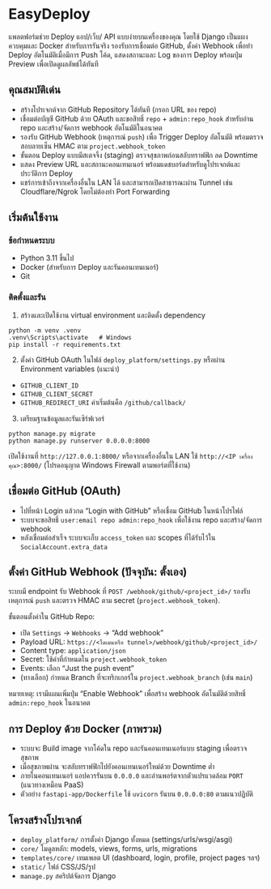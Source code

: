 # EasyDeploy

แพลตฟอร์มช่วย Deploy แอป/เว็บ/ API แบบง่ายบนเครื่องของคุณ โดยใช้ Django เป็นแผงควบคุมและ Docker สำหรับการรันจริง รองรับการเชื่อมต่อ GitHub, ตั้งค่า Webhook เพื่อทำ Deploy อัตโนมัติเมื่อมีการ Push โค้ด, แสดงสถานะและ Log ของการ Deploy พร้อมปุ่ม Preview เพื่อเปิดดูผลลัพธ์ได้ทันที

## คุณสมบัติเด่น
- สร้างโปรเจกต์จาก GitHub Repository ได้ทันที (กรอก URL ของ repo)
- เชื่อมต่อบัญชี GitHub ด้วย OAuth และขอสิทธิ์ `repo` + `admin:repo_hook` สำหรับอ่าน repo และสร้าง/จัดการ webhook อัตโนมัติในอนาคต
- รองรับ GitHub Webhook (เหตุการณ์ `push`) เพื่อ Trigger Deploy อัตโนมัติ พร้อมตรวจสอบลายเซ็น HMAC ตาม `project.webhook_token`
- ขั้นตอน Deploy แบบมีสเตจจิ้ง (staging) ตรวจสุขภาพก่อนสลับทราฟฟิก ลด Downtime
- แสดง Preview URL และสถานะคอนเทนเนอร์ พร้อมแดชบอร์ดสำหรับดูโปรเจกต์และประวัติการ Deploy
- แชร์การเข้าถึงจากเครื่องอื่นใน LAN ได้ และสามารถเปิดสาธารณะผ่าน Tunnel เช่น Cloudflare/Ngrok โดยไม่ต้องทำ Port Forwarding

## เริ่มต้นใช้งาน
### ข้อกำหนดระบบ
- Python 3.11 ขึ้นไป
- Docker (สำหรับการ Deploy และรันคอนเทนเนอร์)
- Git

### ติดตั้งและรัน
1) สร้างและเปิดใช้งาน virtual environment และติดตั้ง dependency
```
python -m venv .venv
.venv\Scripts\activate   # Windows
pip install -r requirements.txt
```

2) ตั้งค่า GitHub OAuth ในไฟล์ `deploy_platform/settings.py` หรือผ่าน Environment variables (แนะนำ)
- `GITHUB_CLIENT_ID`
- `GITHUB_CLIENT_SECRET`
- `GITHUB_REDIRECT_URI` ค่าเริ่มต้นคือ `/github/callback/`

3) เตรียมฐานข้อมูลและรันเซิร์ฟเวอร์
```
python manage.py migrate
python manage.py runserver 0.0.0.0:8000
```
เปิดใช้งานที่ `http://127.0.0.1:8000/` หรือจากเครื่องอื่นใน LAN ใช้ `http://<IP เครื่องคุณ>:8000/` (โปรดอนุญาต Windows Firewall ตามพอร์ตที่ใช้งาน)

## เชื่อมต่อ GitHub (OAuth)
- ไปที่หน้า Login แล้วกด “Login with GitHub” หรือเชื่อม GitHub ในหน้าโปรไฟล์
- ระบบจะขอสิทธิ์ `user:email repo admin:repo_hook` เพื่อใช้งาน repo และสร้าง/จัดการ webhook
- หลังเชื่อมต่อสำเร็จ ระบบจะเก็บ `access_token` และ scopes ที่ได้รับไว้ใน `SocialAccount.extra_data`

## ตั้งค่า GitHub Webhook (ปัจจุบัน: ตั้งเอง)
ระบบมี endpoint รับ Webhook ที่ `POST /webhook/github/<project_id>/` รองรับเหตุการณ์ `push` และตรวจ HMAC ตาม secret (`project.webhook_token`).

ขั้นตอนตั้งค่าใน GitHub Repo:
- เปิด `Settings` → `Webhooks` → “Add webhook”
- Payload URL: `https://<โดเมนหรือ tunnel>/webhook/github/<project_id>/`
- Content type: `application/json`
- Secret: ใช้ค่าที่กำหนดใน `project.webhook_token`
- Events: เลือก “Just the push event”
- (ทางเลือก) กำหนด Branch ที่จะทริกเกอร์ใน `project.webhook_branch` (เช่น `main`)

หมายเหตุ: เรามีแผนเพิ่มปุ่ม “Enable Webhook” เพื่อสร้าง webhook อัตโนมัติด้วยสิทธิ์ `admin:repo_hook` ในอนาคต

## การ Deploy ด้วย Docker (ภาพรวม)
- ระบบจะ Build image จากโค้ดใน repo และรันคอนเทนเนอร์แบบ staging เพื่อตรวจสุขภาพ
- เมื่อสุขภาพผ่าน จะสลับทราฟฟิกไปยังคอนเทนเนอร์ใหม่ด้วย Downtime ต่ำ
- ภายในคอนเทนเนอร์ แอปควรรันบน `0.0.0.0` และอ่านพอร์ตจากตัวแปรแวดล้อม `PORT` (แนวทางเหมือน PaaS)
- ตัวอย่าง `fastapi-app/Dockerfile` ใช้ `uvicorn` รันบน `0.0.0.0:80` ตามแนวปฏิบัติ


## โครงสร้างโปรเจกต์
- `deploy_platform/` การตั้งค่า Django ทั้งหมด (settings/urls/wsgi/asgi)
- `core/` โมดูลหลัก: models, views, forms, urls, migrations
- `templates/core/` เทมเพลต UI (dashboard, login, profile, project pages ฯลฯ)
- `static/` ไฟล์ CSS/JS/รูป
- `manage.py` สคริปต์จัดการ Django


